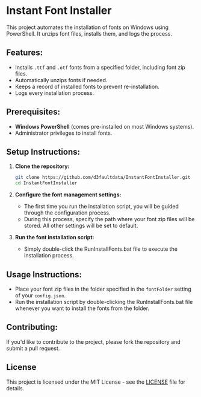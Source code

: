 # Instant Font Installer

This project automates the installation of fonts on Windows using PowerShell. It unzips font files, installs them, and logs the process. 

## Features:
- Installs `.ttf` and `.otf` fonts from a specified folder, including font zip files.
- Automatically unzips fonts if needed.
- Keeps a record of installed fonts to prevent re-installation.
- Logs every installation process.

## Prerequisites:
- **Windows PowerShell** (comes pre-installed on most Windows systems).
- Administrator privileges to install fonts.

## Setup Instructions:
1. **Clone the repository:**
   ```bash
   git clone https://github.com/d3faultdata/InstantFontInstaller.git
   cd InstantFontInstaller
   ```

2. **Configure the font management settings:**
   - The first time you run the installation script, you will be guided through the configuration process.
   - During this process, specify the path where your font zip files will be stored. All other settings will be set to default.

3. **Run the font installation script:**
   - Simply double-click the RunInstallFonts.bat file to execute the installation process.

## Usage Instructions:
- Place your font zip files in the folder specified in the `fontFolder` setting of your `config.json`.
- Run the installation script by double-clicking the RunInstallFonts.bat file whenever you want to install the fonts from the folder.

## Contributing:
If you'd like to contribute to the project, please fork the repository and submit a pull request.

## License
This project is licensed under the MIT License - see the [LICENSE](https://opensource.org/licenses/MIT) file for details.